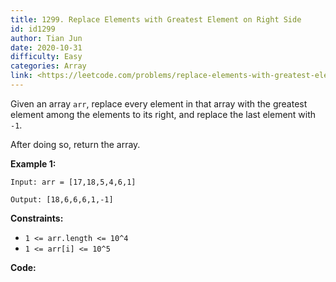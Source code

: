 ```yaml
---
title: 1299. Replace Elements with Greatest Element on Right Side
id: id1299
author: Tian Jun
date: 2020-10-31
difficulty: Easy
categories: Array
link: <https://leetcode.com/problems/replace-elements-with-greatest-element-on-right-side/description/>
---
```


Given an array `arr`, replace every element in that array with the greatest
element among the elements to its right, and replace the last element with
`-1`.

After doing so, return the array.



**Example 1:**
            
	Input: arr = [17,18,5,4,6,1]    
	Output: [18,6,6,6,1,-1]    



**Constraints:**

  * `1 <= arr.length <= 10^4`
  * `1 <= arr[i] <= 10^5`


**Code:**
